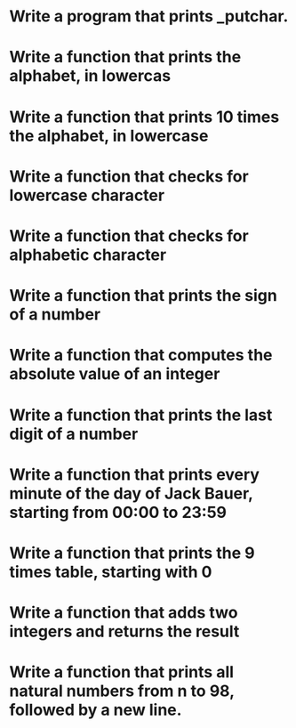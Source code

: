 # Write a program that prints _putchar.
# Write a function that prints the alphabet, in lowercas
# Write a function that prints 10 times the alphabet, in lowercase
# Write a function that checks for lowercase character
# Write a function that checks for alphabetic character
# Write a function that prints the sign of a number
# Write a function that computes the absolute value of an integer
# Write a function that prints the last digit of a number
# Write a function that prints every minute of the day of Jack Bauer, starting from 00:00 to 23:59
# Write a function that prints the 9 times table, starting with 0
# Write a function that adds two integers and returns the result
# Write a function that prints all natural numbers from n to 98, followed by a new line.
